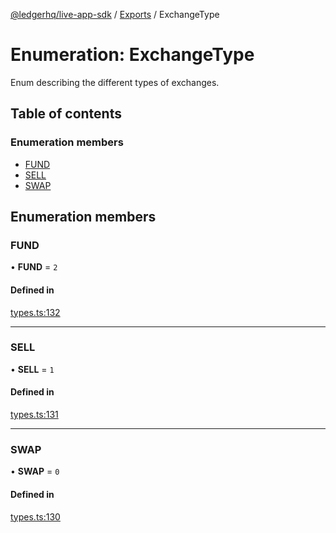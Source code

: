 [@ledgerhq/live-app-sdk](../README.md) / [Exports](../modules.md) / ExchangeType

# Enumeration: ExchangeType

Enum describing the different types of exchanges.

## Table of contents

### Enumeration members

- [FUND](ExchangeType.md#fund)
- [SELL](ExchangeType.md#sell)
- [SWAP](ExchangeType.md#swap)

## Enumeration members

### FUND

• **FUND** = `2`

#### Defined in

[types.ts:132](https://github.com/LedgerHQ/live-app-sdk/blob/dc89379/src/types.ts#L132)

___

### SELL

• **SELL** = `1`

#### Defined in

[types.ts:131](https://github.com/LedgerHQ/live-app-sdk/blob/dc89379/src/types.ts#L131)

___

### SWAP

• **SWAP** = `0`

#### Defined in

[types.ts:130](https://github.com/LedgerHQ/live-app-sdk/blob/dc89379/src/types.ts#L130)

